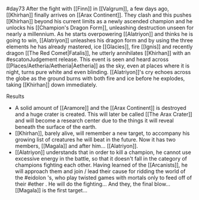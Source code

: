 #day73 
After the fight with [[Finn]] in [[Valgrum]], a few days ago, [[Khirhan]] finally arrives on [[Arax Continent]]. They clash and this pushes [[Khirhan]] beyond his current limits as a newly ascended champion and he unlocks his [[Champion's Dragon Form]], unleashing destruction unseen for nearly a millennium. As he starts overpowering [[Alatriyon]] and thinks he is going to win, [[Alatriyon]] unleashes his dragon form and by using the three elements he has already mastered, ice [[Glacies]], fire [[Ignis]] and recently dragon [[The Red Comet|Fatalis]], he utterly annihilates [[Khirhan]] with an #escatonJudgement release. This event is seen and heard across [[Places/Aetheria/Aetheria|Aetheria]] as the sky, even at places where it is night, turns pure white and even blinding. [[Alatriyon]]'s cry echoes across the globe as the ground burns with both fire and ice before he explodes, taking [[Khirhan]] down immediately.

Results
- A solid amount of [[Aramore]] and the [[Arax Continent]] is destroyed and a huge crater is created. This will later be called [[The Arax Crater]] and will become a research center due to the things it will reveal beneath the surface of the earth.
- [[Khirhan]], barely alive, will remember a new target, to accompany his growing list of creatures he will beat in the future. Now it has two members, [[Magala]] and after him... [[Alatriyon]].
- [[Alatriyon]] understands that in order to kill a champion, he cannot use excessive energy in the battle, so that it doesn't fall in the category of champions fighting each other. Having learned of the [[Arcanists]], he will approach them and join / lead their cause for ridding the world of the #eidolon 's, who play twisted games with mortals only to feed off of their #ether . He will do the fighting... And they, the final blow... [[Magala]] is the first target...

